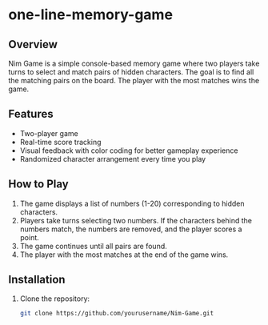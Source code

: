 # one-line-memory-game

## Overview
Nim Game is a simple console-based memory game where two players take turns to select and match pairs of hidden characters. The goal is to find all the matching pairs on the board. The player with the most matches wins the game.

## Features
- Two-player game
- Real-time score tracking
- Visual feedback with color coding for better gameplay experience
- Randomized character arrangement every time you play

## How to Play
1. The game displays a list of numbers (1-20) corresponding to hidden characters.
2. Players take turns selecting two numbers. If the characters behind the numbers match, the numbers are removed, and the player scores a point.
3. The game continues until all pairs are found.
4. The player with the most matches at the end of the game wins.

## Installation
1. Clone the repository:
   ```bash
   git clone https://github.com/yourusername/Nim-Game.git
